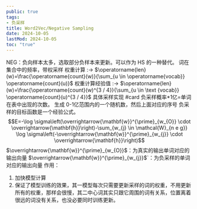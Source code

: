 ```yaml
---
public: true
tags:
- 负采样
title: Word2Vec/Negative Sampling
date: 2024-10-05
lastMod: 2024-10-05
toc: "true"
---
```


NEG：负向样本太多，选取部分负样本来更新。可以作为 HS 的一种替代。
词在集合中的频率，带权采样
权重计算 :-> $\operatorname{len}(w)=\frac{\operatorname{count}(w)}{\sum_{u \in \operatorname{vocab}} \operatorname{count}(u)}$
权重计算经验值 :-> $\operatorname{len}(w)=\frac{\operatorname{count}(w)^{3 / 4}}{\sum_{u \in \text {vocab}} \operatorname{count}(u)^{3 / 4}}$
具体采样实现 #card
负采样概率*1亿=单词在表中出现的次数。
生成 0-1亿范围内的一个随机数，然后上面对应的序号
负采样的目标函数是一个经验公式。
$$E=-\log \sigma\left(\overrightarrow{\mathbf{w}}^{\prime}_{w_{O}} \cdot \overrightarrow{\mathbf{h}}\right)-\sum_{w_{j} \in \mathcal{W}_{n e g}} \log \sigma\left(-\overrightarrow{\mathbf{w}}^{\prime}_{w_{j}} \cdot \overrightarrow{\mathbf{h}}\right)$$
$\overrightarrow{\mathbf{w}}^{\prime}_{w_{O}}$：为真实的输出单词对应的输出向量
$\overrightarrow{\mathbf{w}}^{\prime}_{w_{j}}$`：为负采样的单词对应的输出向量
作用：
1. 加快模型计算
2. 保证了模型训练的效果，其一模型每次只需要更新采样的词的权重，不用更新所有的权重，那样会很慢，其二中心词其实只跟它周围的词有关系，位置离着很远的词没有关系，也没必要同时训练更新。
